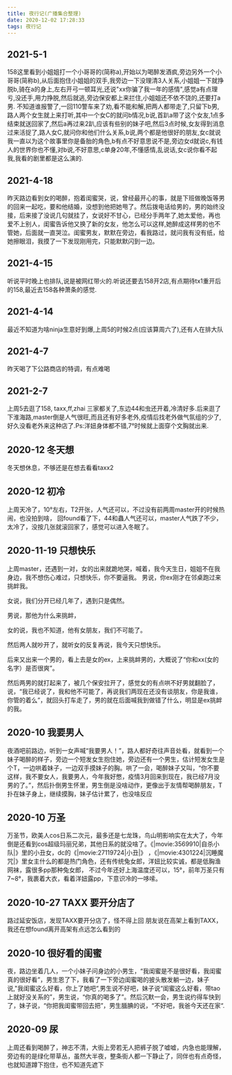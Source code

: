```yaml
---
title: 夜行记(广播集合整理)
date: 2020-12-02 17:28:33
tags: 夜行记
---
```

## 2021-5-1 ##

158这里看到小姐姐打一个小哥哥的(简称a),开始以为喝醉发酒疯,旁边另外一个小哥哥(简称b),从后面抱住小姐姐的双手,我旁边一下没理清3人关系,小姐姐一下就挣脱b,骑在a的身上,左右开弓一顿耳光,还说"xx你骗了我一年的感情",感觉a有点理亏,没还手,用力挣脱,然后就逃,旁边保安都上来拦住,小姐姐还不依不饶的,还要打a男.
不知道谁报警了,一回110警车来了劝,看不能和解,把两人都带走了,只留下b男,路人两个女生就上来打听,其中一个女C的就问b情况,b说,首趴a带了这个女友,1点多结束就送回家了,然后a再过来2趴,应该有些别的妹子吧,然后3点时候,女友得到消息过来活捉了,路人女C,就问你和他们什么关系,b说,两个都是他很好的朋友,女c就说我一直以为这个故事里你是备胎的角色,b有点不好意思说不是,旁边女d就说c,有钱人的世界你也不懂,对b说,不好意思,c单身20年,不懂感情,乱说话,女c说你看不起我,我看的剧里都是这么演的.

## 2021-4-18 ##

昨天路边看到女的喝醉，抱着闺蜜哭，说，曾经最开心的事，就是下班做晚饭等男的回来一起吃，要和他结婚，没想到他把她甩了。然后拨电话给男的，男的始终没接，后来接了没说几句就挂了，女说好不甘心，已经分手两年了,她太爱他，再也爱不上别人，闺蜜告诉他又换了新的女友，他怎么可以这样,她醉成这样男的也不管她，后面就一直哭泣。闺蜜男友，默默在旁边，看我路过，就问我有没有纸，给她擦眼泪，我摸了一下发现刚用完，只能默默闪到一边。

## 2021-4-15 ##

听说平时晚上也排队,说是被网红带火的.听说还要去158开2店,有点期待tx1重开后的158,最近去158各种萧条的感觉.

## 2021-4-14 ##

最近不知道为啥ninja生意好到爆,上周5的时候2点(应该算周六了),还有人在排大队

## 2021-4-7 ##

 昨天喝了下公路商店的特调，有点难喝

## 2021-2-7 ##  

上周5去逛了158, taxx,ff,zhai 三家都关了,东边44和虫还开着,冷清好多.后来逛了下淮海路,master倒是人气很旺,而且还有好多老外,疫情后找老外做气氛组的少了,好久没看老外来这种店了.Ps:洋妞身体都不错,7°时候就上面穿个文胸就出来. 

## 2020-12 冬天想 ##

冬天想休息，不够还是在想去看看taxx2

## 2020-12 初冷 ##

上周天冷了，10°左右，T2开张，人气还可以，不过没有前两周master开的时候热闹，也没拍到啥， 回found看了下，44和蟲人气还可以，master人气跌了不少，太冷了，没按几张就滚回家了，感觉可以进入冬眠了。

## 2020-11-19 只想快乐 ##

上周master，还遇到一对，女的出来就跪地哭，喊着，我今天生日，姐姐不在我身边，我不想伤心难过，只想快乐，你不要逼我。
男说，你ex刚才在邻桌跑过来挑衅我。

女说，我们分开已经几年了，遇到只是偶然。

男说，那他为什么来挑衅，

女的说，我也不知道，他有女朋友，我们不可能了。

然后两人就吵开了，就听女的反复再说，我今天只想快乐。

后来又出来一个男的，看上去是女的ex，上来挑衅男的，大概说了“你和xx(女的名字）是否很爽”。

然后两男的就打起来了，被几个保安拉开了，感觉女的有点哄不好男就翻脸了，说，“我已经说了，我和他不可能了，再说我们两现在还没有谈朋友，你是我谁，你管的着么”，就回头打车走了，男的就在后面喊我到做错了什么，明显是ex挑衅的我。

## 2020-10 我要男人 ##

夜酒吧前路边，听到一女声喊“我要男人！”，路人都好奇往声音处看，就看到一个妹子喝醉的样子，旁边一个短发女生抱住她，旁边还有一个男生，估计短发女生是个T，一边哄着妹子，一边双手摸妹子的胸。哄了一会，喝醉妹子又叫，“你不要这样，我不要女人，我要男人，今年我好憋，疫情3月回来到现在，我已经7月没男的了。”，然后扑倒男生怀里，男生倒是没啥动作，更像出于友情帮喝醉朋友，T扑在妹子身上，继续摸胸，妹子估计累了，也没啥反应

## 2020-10 万圣 ##

万圣节，欧美人cos日系二次元，最多还是七龙珠，鸟山明影响实在太大了，今年倒是还看到cos超级玛丽兄弟，其他日系的就没啥了。《|movie:3569910|自杀小队|》里的小丑女，dc的《|movie:27119724|小丑|》 ，《|movie:4301224|沉睡魔咒|》里女主什么的都是热门角色，还有传统兔女郎，洋妞比较实诚，都是低胸渔网袜，露很多pp那种兔女郎， 不过今年还好上海温度还可以，15°，前年万圣只有7~8°，我裹着大衣，看着洋妞露pp，下意识冷的一哆嗦。

## 2020-10-27 TAXX 要开分店了 ##

路过延安饭店，发现TAXX要开分店了，怪不得上回 朋友说在高架上看到TAXX，我还在想found离开高架有点远怎么看到的

## 2020-10 很好看的闺蜜 ##

夜，路边坐着几人，一个小妹子问身边的小男生，“我闺蜜是不是很好看，我闺蜜真的很好看”，男生恩了下，我看了一下旁边闺蜜喝的披头散发躺一边，妹子说,"我闺蜜这么好看，你上了她吧“,男生说不好吧，妹子说“闺蜜这么好看，带tao上就好没关系的”，男生说，“你真的喝多了”。然后沉默一会，男生说约得车快到了，妹子说，“你把我闺蜜带回去把”，男生腼腆的说，“不好吧，我爸今天还在家“. 

## 2020-09 尿 ##

上周还看到喝醉了，神志不清，大街上旁若无人把裤子脱了嘘嘘，内急也能理解，旁边有的是绿化带草丛，虽然大半夜，整条街人都一下静止了，同伴也有点奇怪，也就知道蹲下抱住，也不知道先遮下
